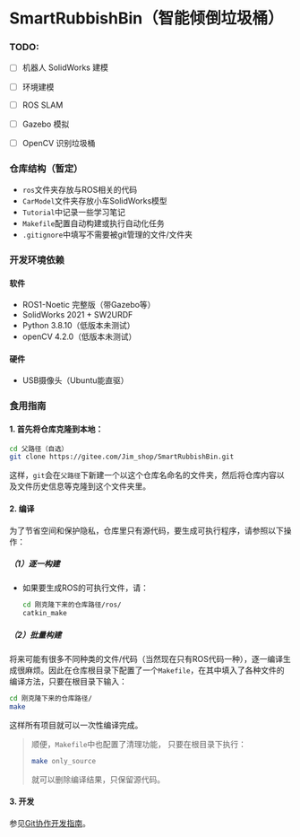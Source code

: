 # SmartRubbishBin（智能倾倒垃圾桶）
 

### TODO:

- [ ] 机器人 SolidWorks 建模
- [ ] 环境建模
- [ ] ROS SLAM
- [ ] Gazebo 模拟
- [ ] OpenCV 识别垃圾桶  


### 仓库结构（暂定）

- `ros`文件夹存放与ROS相关的代码
- `CarModel`文件夹存放小车SolidWorks模型
- `Tutorial`中记录一些学习笔记
- `Makefile`配置自动构建或执行自动化任务
- `.gitignore`中填写不需要被git管理的文件/文件夹


### 开发环境依赖

#### 软件
- ROS1-Noetic 完整版（带Gazebo等）
- SolidWorks 2021 + SW2URDF
- Python 3.8.10（低版本未测试）
- openCV 4.2.0（低版本未测试）
  
#### 硬件
- USB摄像头（Ubuntu能直驱）


### 食用指南

#### 1. 首先将仓库克隆到本地：

```bash
cd 父路径（自选）
git clone https://gitee.com/Jim_shop/SmartRubbishBin.git
```

这样，`git`会在`父路径`下新建一个以这个仓库名命名的文件夹，然后将仓库内容以及文件历史信息等克隆到这个文件夹里。

#### 2. 编译
   
为了节省空间和保护隐私，仓库里只有源代码，要生成可执行程序，请参照以下操作：

##### （1）逐一构建
- 如果要生成ROS的可执行文件，请：
    ```bash
    cd 刚克隆下来的仓库路径/ros/
    catkin_make
    ```

##### （2）批量构建
将来可能有很多不同种类的文件/代码（当然现在只有ROS代码一种），逐一编译生成很麻烦。因此在仓库根目录下配置了一个`Makefile`，在其中填入了各种文件的编译方法，只要在根目录下输入：
```bash
cd 刚克隆下来的仓库路径/
make
```
这样所有项目就可以一次性编译完成。

> 顺便，`Makefile`中也配置了清理功能，
> 只要在根目录下执行：
> ```bash
> make only_source
> ```
> 就可以删除编译结果，只保留源代码。

#### 3. 开发

参见[Git协作开发指南](Tutorial/Git协作开发指南.md)。
